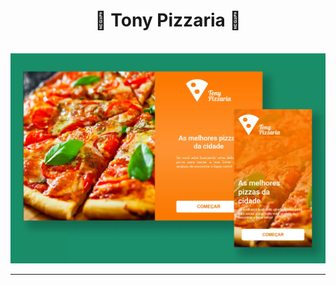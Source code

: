 <h1 align="center">  🍕 Tony Pizzaria 🍕 </h1>

<br>

<div align="center"> <img src="./assets/img/capa.webp" alt="site preview" width="800"/> </div>

---
<br>
